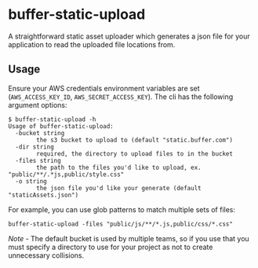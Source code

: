 # buffer-static-upload

A straightforward static asset uploader which generates a json file for your
application to read the uploaded file locations from.

## Usage

Ensure your AWS credentials environment variables are set (`AWS_ACCESS_KEY_ID`,
`AWS_SECRET_ACCESS_KEY`). The cli has the following argument options:

```
$ buffer-static-upload -h
Usage of buffer-static-upload:
  -bucket string
    	the s3 bucket to upload to (default "static.buffer.com")
  -dir string
    	required, the directory to upload files to in the bucket
  -files string
    	the path to the files you'd like to upload, ex. "public/**/.*js,public/style.css"
  -o string
    	the json file you'd like your generate (default "staticAssets.json")
```

For example, you can use glob patterns to match multiple sets of files:

```
buffer-static-upload -files "public/js/**/*.js,public/css/*.css"
```

*Note* - The default bucket is used by multiple teams, so if you use that you
must specify a directory to use for your project as not to create unnecessary
collisions.
